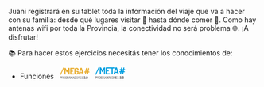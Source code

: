 Juani registrará en su tablet toda la información del viaje que va a hacer con su familia: desde qué lugares visitar :round_pushpin: hasta dónde comer :fork_and_knife:. Como hay antenas wifi por toda la Provincia, la conectividad no será problema :globe_with_meridians:. ¡A disfrutar!

:books: Para hacer estos ejercicios necesitás tener los conocimientos de:

* Funciones &nbsp; [<img src="https://raw.githubusercontent.com/MumukiProject/mumuki-guia-gobstones-ciudad-de-san-luis-secundaria/master/assets/mega_sanluis_1574865841808.png" alt="mega_sanluis_1574865841808.png" width="60px" height="auto">](https://mumuki.io/secundaria.sanluis/lessons/41-fundamentos-funciones) &nbsp; [<img src="https://raw.githubusercontent.com/MumukiProject/mumuki-guia-gobstones-ciudad-de-san-luis-secundaria/master/assets/meta_sanluis_1574865884490.png" alt="meta_sanluis_1574865884490.png" width="60px" height="auto">](https://mumuki.io/sanluis/lessons/41-fundamentos-funciones)

